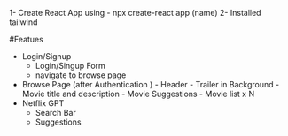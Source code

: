 1- Create React App using - npx create-react app (name)
2- Installed tailwind 


#Featues 
- Login/Signup  
   - Login/Singup Form
   - navigate to browse page
- Browse Page (after Authentication )
        - Header
        - Trailer in Background
        - Movie title and description 
        - Movie Suggestions
        - Movie list x N 
- Netflix GPT
    - Search Bar
    - Suggestions 

    
        
